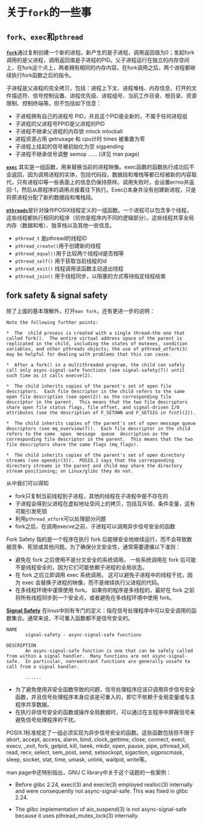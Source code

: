 # 关于`fork`的一些事

## `fork`、`exec`和`pthread`

[**`fork`**](https://man7.org/linux/man-pages/man2/fork.2.html)通过复制创建一个新的进程。新产生的是子进程，调用返回值为0；发起fork调用的是父进程，调用返回值是子进程的PID。父子进程运行在独立的内存空间上，在fork这个点上，两者拥有相同的内存内容。在fork调用之后，两个进程都继续执行fork函数之后的指令。

子进程是父进程的完全拷贝，包括：进程上下文、进程堆栈、内存信息、打开的文件描述符、信号控制设置、进程优先级、进程组号、当前工作目录、根目录、资源限制、控制终端等。但不包括如下信息：

* 子进程拥有自己的进程号 PID，并且这个PID是全新的，不属于任何进程组
* 子进程的父进程号PPID是父进程的PID
* 子进程不继承父进程的内存锁 mlock mlockall
* 进程资源占用 getrusage 和 cpu计时 times 被重置为零
* 子进程上挂起的信号被初始化为空 sigpending
* 子进程不继承信号调整 semop
...... (详见 man page)

[**`exec`**](https://man7.org/linux/man-pages/man3/exec.3.html) 其实是一组函数，用来替换当前的进程映像。exec函数的函数执行成功后不会返回，因为调用进程的实体，包括代码段，数据段和堆栈等都已经被新的内容取代，只有进程ID等一些表面上的信息仍保持原样。调用失败时，会设置errno并返回-1，然后从原程序的调用点接着往下执行。Exec()本身并没有创建新进程，只是将原进程分配了新的数据段和堆栈段。

[**`pthreads`**](https://man7.org/linux/man-pages/man7/pthreads.7.html)是针对操作POSIX线程定义的一组函数。一个进程可以包含多个线程，这些线程都执行相同的程序（坑你是程序内不同的逻辑部分）。这些线程共享全局内存（数据和堆）、独享栈以及其他一些信息。

* `pthread_t` 是pthread的线程ID
* `pthread_create()`用于创建新的线程
* `pthread_equal()`用于比较两个线程id是否相等
* `pthread_self()` 用于获取当前线程的id
* `pthread_exit()` 线程调用该函数主动退出线程
* `pthread_join()` 用于线程同步，以阻塞的方式等待指定线程结束

## fork safety & signal safety

除了上面的基本理解外，打开`man fork`，还有更进一步的说明：

```vim
Note the following further points:

*  The  child process is created with a single thread—the one that called fork().  The entire virtual address space of the parent is replicated in the child, including the states of mutexes, condition variables, and other pthreads objects; the use of pthread_atfork(3) may be helpful for dealing with problems that this can cause.

*  After a fork() in a multithreaded program, the child can safely call only async-signal-safe functions (see signal-safety(7)) until such time as it calls execve(2).

*  The child inherits copies of the parent's set of open file descriptors.  Each file descriptor in the child refers to the same open file description (see open(2)) as the corresponding file  descriptor in the parent.  This means that the two file descriptors share open file status flags, file offset, and signal-driven I/O attributes (see the description of F_SETOWN and F_SETSIG in fcntl(2)).

*  The child inherits copies of the parent's set of open message queue descriptors (see mq_overview(7)).  Each file descriptor in the child refers to the same  open  message  queue  description as the corresponding file descriptor in the parent.  This means that the two file descriptors share the same flags (mq_flags).

*  The child inherits copies of the parent's set of open directory streams (see opendir(3)).  POSIX.1 says that the corresponding directory streams in the parent and child may share the directory stream positioning; on Linux/glibc they do not.
```

从中我们可以得知

* fork只复制当前线程到子进程，其他的线程在子进程中是不存在的
* 子进程会得到父进程在虚拟地址空间上的拷贝，包括互斥锁、条件变量，这有可能引发死锁
* 利用`pthread_atfork`可以处理部分问题
* fork之后，在调用execve之前，子进程可以调用异步信号安全的函数

Fork Safety 指的是一个程序在执行 fork 后能够安全地继续运行，而不会导致数据竞争、死锁或其他问题。为了确保分叉安全性，通常需要遵循以下准则：

* 避免在 fork 之后使用不是分叉安全的系统调用。 一些系统调用在 fork 后可能不是线程安全的，因为它们可能依赖于进程的全局状态。
* 在 fork 之后立即调用 exec 系统调用。 这可以避免子进程中的线程干扰，因为 exec 会替换子进程的映像，而不是继续执行父进程的代码。
* 在多线程环境中谨慎使用 fork。 如果你的程序是多线程的，最好在 fork 之前将所有线程同步到一个安全点，或者避免在多线程环境中使用 fork。

[**Signal Safety**](https://man7.org/linux/man-pages/man7/signal-safety.7.html) 在linux中则有专门的定义：指在信号处理程序中可以安全调用的函数集合。通常来说，不可重入函数都不是信号安全的。

```shell
NAME
       signal-safety - async-signal-safe functions

DESCRIPTION
       An async-signal-safe function is one that can be safely called from within a signal handler.  Many functions are not async-signal-safe.  In particular, nonreentrant functions are generally unsafe to call from a signal handler.

       ......
```

* 为了避免使用非安全函数导致的问题，信号处理程序应该只调用异步信号安全函数，并且信号处理程序本身应该是可重入的，即它不依赖于全局变量或与主程序共享数据。
* 在执行非信号安全的函数或操作全局数据时，可以通过在主程序中屏蔽信号来避免信号处理程序的干扰。
  
POSIX.1标准规定了一组必须实现为异步信号安全的函数。这些函数包括但不限于abort, accept, access, alarm, bind, clock_gettime, close, connect, execl, execv, _exit, fork, getpid, kill, lseek, mkdir, open, pause, pipe, pthread_kill, read, recv, select, sem_post, send, setsockopt, sigaction, sigprocmask, sleep, socket, stat, time, umask, unlink, waitpid, write等。

man page中还特别指出，GNU C library中关于这个话题的一些案例：

* Before glibc 2.24, execl(3) and execle(3) employed realloc(3) internally and were consequently not async-signal-safe.  This was fixed in glibc 2.24.

* The glibc implementation of aio_suspend(3) is not async-signal-safe because it uses pthread_mutex_lock(3) internally.
